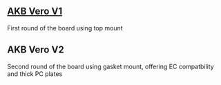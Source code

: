 ## [AKB Vero V1](v1)

First round of the board using top mount

## AKB Vero V2

Second round of the board using gasket mount, offering EC compatbility and thick PC plates


